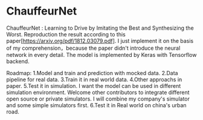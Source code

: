 # ChauffeurNet
ChauffeurNet : Learning to Drive by Imitating the Best and Synthesizing the Worst.
Reproduction the result according to this paper[https://arxiv.org/pdf/1812.03079.pdf].
I just implement it on the basis of my comprehension，because the paper didn't introduce the neural network in every detail.
The model is implemented by Keras with Tensorflow backend.

Roadmap:
1.Model and train and prediction with mocked data.
2.Data pipeline for real data.
3.Train it in real world data.
4.Other approachs in paper.
5.Test it in simulation.
  I want the model can be used in different simulation environment.
  Welcome other contributors to integrate different open source or private simulators. 
  I will combine my company's simulator and some simple simulators first.
6.Test it in Real world on china's urban road.
